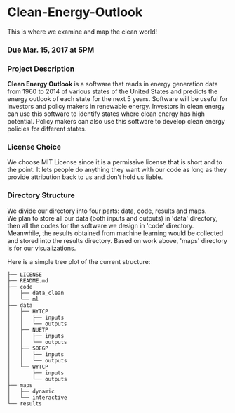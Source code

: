 # Clean-Energy-Outlook
This is where we examine and map the clean world!

### Due Mar. 15, 2017 at 5PM

### Project Description
**Clean Energy Outlook** is a software that reads in energy generation data from 1960 to 2014 of various states of the United States and predicts the energy outlook of each state for the next 5 years. Software will be useful for investors and policy makers in renewable energy. Investors in clean energy can use this software to identify states where clean energy has high potential. Policy makers can also use this software to develop clean energy policies for different states.

### License Choice
We choose MIT License since it is a permissive license that is short and to the point. It lets people do anything they want with our code as long as they provide attribution back to us and don’t hold us liable.

### Directory Structure
We divide our directory into four parts: data, code, results and maps.  
We plan to store all our data (both inputs and outputs) in 'data' directory, then all the codes for the software we design in 'code' directory. Meanwhile, the results obtained from machine learning would be collected and stored into the results directory. Based on work above, 'maps' directory is for our visualizations.

Here is a simple tree plot of the current structure:
```
├── LICENSE
├── README.md
├── code
│   ├── data_clean
│   └── ml
├── data
│   ├── HYTCP
│   │   ├── inputs
│   │   └── outputs
│   ├── NUETP
│   │   ├── inputs
│   │   └── outputs
│   ├── SOEGP
│   │   ├── inputs
│   │   └── outputs
│   └── WYTCP
│       ├── inputs
│       └── outputs
├── maps
│   ├── dynamic
│   └── interactive
└── results
```
